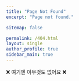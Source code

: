 ```yaml
---
title: "Page Not Found"
excerpt: "Page not found."

sitemap: false

permalink: /404.html
layout: single
author_profile: true
sidebar_main: true
---
```


❌ 여기엔 아무것도 없어요 ❌